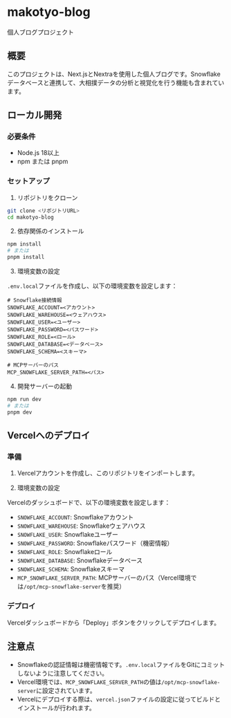 # makotyo-blog

個人ブログプロジェクト

## 概要

このプロジェクトは、Next.jsとNextraを使用した個人ブログです。Snowflakeデータベースと連携して、大相撲データの分析と視覚化を行う機能も含まれています。

## ローカル開発

### 必要条件

- Node.js 18以上
- npm または pnpm

### セットアップ

1. リポジトリをクローン

```bash
git clone <リポジトリURL>
cd makotyo-blog
```

2. 依存関係のインストール

```bash
npm install
# または
pnpm install
```

3. 環境変数の設定

`.env.local`ファイルを作成し、以下の環境変数を設定します：

```
# Snowflake接続情報
SNOWFLAKE_ACCOUNT=<アカウント>
SNOWFLAKE_WAREHOUSE=<ウェアハウス>
SNOWFLAKE_USER=<ユーザー>
SNOWFLAKE_PASSWORD=<パスワード>
SNOWFLAKE_ROLE=<ロール>
SNOWFLAKE_DATABASE=<データベース>
SNOWFLAKE_SCHEMA=<スキーマ>

# MCPサーバーのパス
MCP_SNOWFLAKE_SERVER_PATH=<パス>
```

4. 開発サーバーの起動

```bash
npm run dev
# または
pnpm dev
```

## Vercelへのデプロイ

### 準備

1. Vercelアカウントを作成し、このリポジトリをインポートします。

2. 環境変数の設定

Vercelのダッシュボードで、以下の環境変数を設定します：

- `SNOWFLAKE_ACCOUNT`: Snowflakeアカウント
- `SNOWFLAKE_WAREHOUSE`: Snowflakeウェアハウス
- `SNOWFLAKE_USER`: Snowflakeユーザー
- `SNOWFLAKE_PASSWORD`: Snowflakeパスワード（機密情報）
- `SNOWFLAKE_ROLE`: Snowflakeロール
- `SNOWFLAKE_DATABASE`: Snowflakeデータベース
- `SNOWFLAKE_SCHEMA`: Snowflakeスキーマ
- `MCP_SNOWFLAKE_SERVER_PATH`: MCPサーバーのパス（Vercel環境では`/opt/mcp-snowflake-server`を推奨）

### デプロイ

Vercelダッシュボードから「Deploy」ボタンをクリックしてデプロイします。

## 注意点

- Snowflakeの認証情報は機密情報です。`.env.local`ファイルをGitにコミットしないように注意してください。
- Vercel環境では、`MCP_SNOWFLAKE_SERVER_PATH`の値は`/opt/mcp-snowflake-server`に設定されています。
- Vercelにデプロイする際は、`vercel.json`ファイルの設定に従ってビルドとインストールが行われます。

